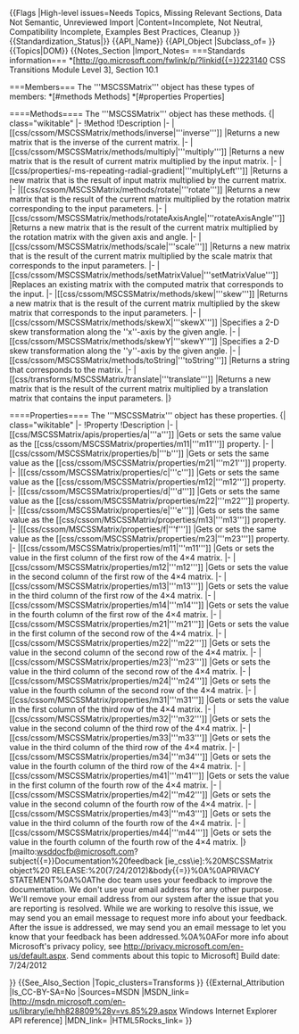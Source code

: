 {{Flags
|High-level issues=Needs Topics, Missing Relevant Sections, Data Not Semantic, Unreviewed Import
|Content=Incomplete, Not Neutral, Compatibility Incomplete, Examples Best Practices, Cleanup
}}
{{Standardization_Status|}}
{{API_Name}}
{{API_Object
|Subclass_of=
}}
{{Topics|DOM}}
{{Notes_Section
|Import_Notes=
===Standards information===
*[http://go.microsoft.com/fwlink/p/?linkid{{=}}223140 CSS Transitions Module Level 3], Section 10.1


===Members===
The '''MSCSSMatrix''' object has these types of members:
*[#methods Methods]
*[#properties Properties]


====Methods====
The '''MSCSSMatrix''' object has these methods.
{| class="wikitable"
|-
!Method
!Description
|-
|[[css/cssom/MSCSSMatrix/methods/inverse|'''inverse''']]
|Returns a new matrix that is the inverse of the current matrix.
|-
|[[css/cssom/MSCSSMatrix/methods/multiply|'''multiply''']]
|Returns a new matrix that is the result of current matrix multiplied by the input matrix.
|-
|[[css/properties/-ms-repeating-radial-gradient|'''multiplyLeft''']]
|Returns a new matrix that is the result of input matrix multiplied by the current matrix.
|-
|[[css/cssom/MSCSSMatrix/methods/rotate|'''rotate''']]
|Returns a new matrix that is the result of the current matrix multiplied by the rotation matrix corresponding to the input parameters.
|-
|[[css/cssom/MSCSSMatrix/methods/rotateAxisAngle|'''rotateAxisAngle''']]
|Returns a new matrix that is the result of the current matrix multiplied by the rotation matrix with the given axis and angle.
|-
|[[css/cssom/MSCSSMatrix/methods/scale|'''scale''']]
|Returns a new matrix that is the result of the current matrix multiplied by the scale matrix that corresponds to the input parameters.
|-
|[[css/cssom/MSCSSMatrix/methods/setMatrixValue|'''setMatrixValue''']]
|Replaces an existing matrix with the computed matrix that corresponds to the input.
|-
|[[css/cssom/MSCSSMatrix/methods/skew|'''skew''']]
|Returns a new matrix that is the result of the current matrix multiplied by the skew matrix that corresponds to the input parameters.
|-
|[[css/cssom/MSCSSMatrix/methods/skewX|'''skewX''']]
|Specifies a 2-D skew transformation along the ''x''-axis by the given angle.
|-
|[[css/cssom/MSCSSMatrix/methods/skewY|'''skewY''']]
|Specifies a 2-D skew transformation along the ''y''-axis by the given angle.
|-
|[[css/cssom/MSCSSMatrix/methods/toString|'''toString''']]
|Returns a string that corresponds to the matrix.
|-
|[[css/transforms/MSCSSMatrix/translate|'''translate''']]
|Returns a new matrix that is the result of the current matrix multiplied by a translation matrix that contains the input parameters.
|}
 

====Properties====
The '''MSCSSMatrix''' object has these properties.
{| class="wikitable"
|-
!Property
!Description
|-
|[[css/MSCSSMatrix/apis/properties/a|'''a''']]
|Gets or sets the same value as the [[css/cssom/MSCSSMatrix/properties/m11|'''m11''']] property.
|-
|[[css/cssom/MSCSSMatrix/properties/b|'''b''']]
|Gets or sets the same value as the [[css/cssom/MSCSSMatrix/properties/m21|'''m21''']] property.
|-
|[[css/cssom/MSCSSMatrix/properties/c|'''c''']]
|Gets or sets the same value as the [[css/cssom/MSCSSMatrix/properties/m12|'''m12''']] property.
|-
|[[css/cssom/MSCSSMatrix/properties/d|'''d''']]
|Gets or sets the same value as the [[css/cssom/MSCSSMatrix/properties/m22|'''m22''']] property.
|-
|[[css/cssom/MSCSSMatrix/properties/e|'''e''']]
|Gets or sets the same value as the [[css/cssom/MSCSSMatrix/properties/m13|'''m13''']] property.
|-
|[[css/cssom/MSCSSMatrix/properties/f|'''f''']]
|Gets or sets the same value as the [[css/cssom/MSCSSMatrix/properties/m23|'''m23''']] property.
|-
|[[css/cssom/MSCSSMatrix/properties/m11|'''m11''']]
|Gets or sets the value in the first column of the first row of the 4×4 matrix.
|-
|[[css/cssom/MSCSSMatrix/properties/m12|'''m12''']]
|Gets or sets the value in the second column of the first row of the 4×4 matrix.
|-
|[[css/cssom/MSCSSMatrix/properties/m13|'''m13''']]
|Gets or sets the value in the third column of the first row of the 4×4 matrix.
|-
|[[css/cssom/MSCSSMatrix/properties/m14|'''m14''']]
|Gets or sets the value in the fourth column of the first row of the 4×4 matrix.
|-
|[[css/cssom/MSCSSMatrix/properties/m21|'''m21''']]
|Gets or sets the value in the first column of the second row of the 4×4 matrix.
|-
|[[css/cssom/MSCSSMatrix/properties/m22|'''m22''']]
|Gets or sets the value in the second column of the second row of the 4×4 matrix.
|-
|[[css/cssom/MSCSSMatrix/properties/m23|'''m23''']]
|Gets or sets the value in the third column of the second row of the 4×4 matrix.
|-
|[[css/cssom/MSCSSMatrix/properties/m24|'''m24''']]
|Gets or sets the value in the fourth column of the second row of the 4×4 matrix.
|-
|[[css/cssom/MSCSSMatrix/properties/m31|'''m31''']]
|Gets or sets the value in the first column of the third row of the 4×4 matrix.
|-
|[[css/cssom/MSCSSMatrix/properties/m32|'''m32''']]
|Gets or sets the value in the second column of the third row of the 4×4 matrix.
|-
|[[css/cssom/MSCSSMatrix/properties/m33|'''m33''']]
|Gets or sets the value in the third column of the third row of the 4×4 matrix.
|-
|[[css/cssom/MSCSSMatrix/properties/m34|'''m34''']]
|Gets or sets the value in the fourth column of the third row of the 4×4 matrix.
|-
|[[css/cssom/MSCSSMatrix/properties/m41|'''m41''']]
|Gets or sets the value in the first column of the fourth row of the 4×4 matrix.
|-
|[[css/cssom/MSCSSMatrix/properties/m42|'''m42''']]
|Gets or sets the value in the second column of the fourth row of the 4×4 matrix.
|-
|[[css/cssom/MSCSSMatrix/properties/m43|'''m43''']]
|Gets or sets the value in the third column of the fourth row of the 4×4 matrix.
|-
|[[css/cssom/MSCSSMatrix/properties/m44|'''m44''']]
|Gets or sets the value in the fourth column of the fourth row of the 4×4 matrix.
|}
 
 
 
[mailto:wsddocfb@microsoft.com?subject{{=}}Documentation%20feedback [ie_css\ie]:%20MSCSSMatrix object%20 RELEASE:%20(7/24/2012)&amp;body{{=}}%0A%0APRIVACY STATEMENT%0A%0AThe doc team uses your feedback to improve the documentation. We don't use your email address for any other purpose. We'll remove your email address from our system after the issue that you are reporting is resolved. While we are working to resolve this issue, we may send you an email message to request more info about your feedback. After the issue is addressed, we may send you an email message to let you know that your feedback has been addressed.%0A%0AFor more info about Microsoft's privacy policy, see http://privacy.microsoft.com/en-us/default.aspx. Send comments about this topic to Microsoft]
Build date: 7/24/2012

}}
{{See_Also_Section
|Topic_clusters=Transforms
}}
{{External_Attribution
|Is_CC-BY-SA=No
|Sources=MSDN
|MSDN_link=[http://msdn.microsoft.com/en-us/library/ie/hh828809%28v=vs.85%29.aspx Windows Internet Explorer API reference]
|MDN_link=
|HTML5Rocks_link=
}}